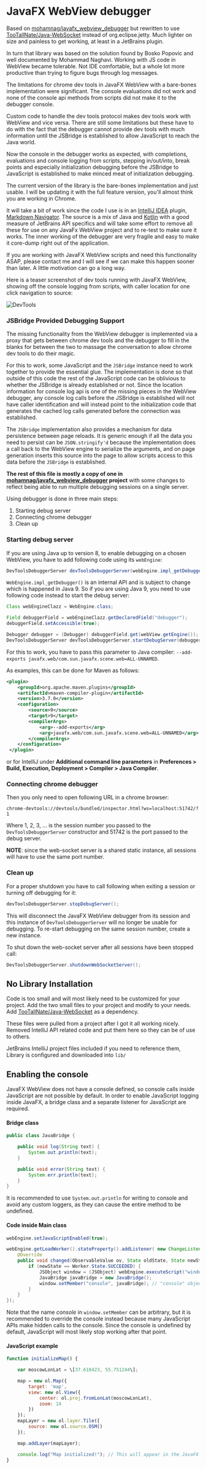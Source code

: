 # JavaFX WebView debugger

Based on [mohamnag/javafx_webview_debugger] but rewritten to use [TooTallNate/Java-WebSocket]
instead of org.eclipse.jetty. Much lighter on size and painless to get working, at least in a
JetBrains plugin.

In turn that library was based on the solution found by Bosko Popovic and well documented by
Mohammad Naghavi. Working with JS code in WebView became tolerable. Not IDE comfortable, but a
whole lot more productive than trying to figure bugs through log messages.

The limitations for chrome dev tools in JavaFX WebView with a bare-bones implementation were
significant. The console evaluations did not work and none of the console api methods from
scripts did not make it to the debugger console.

Custom code to handle the dev tools protocol makes dev tools work with WebView and vice versa.
There are still some limitations but these have to do with the fact that the debugger cannot
provide dev tools with much information until the JSBridge is established to allow JavaScript to
reach the Java world.

Now the console in the debugger works as expected, with completions, evaluations and console
logging from scripts, stepping in/out/into, break points and especially initialization debugging
before the JSBridge to JavaScript is established to make minced meat of initialization
debugging.

The current version of the library is the bare-bones implementation and just usable. I will be
updating it with the full feature version, you'll almost think you are working in Chrome. 

It will take a bit of work since the code I use is in an [IntelliJ IDEA] plugin,
[Markdown Navigator]. The source is a mix of Java and [Kotlin] with a good measure of JetBrains
API specifics and will take some effort to remove all these for use on any JavaFx WebView
project and to re-test to make sure it works. The inner working of the debugger are very fragile
and easy to make it core-dump right out of the application.

If you are working with JavaFX WebView scripts and need this functionality ASAP, please contact
me and I will see if we can make this happen sooner than later. A little motivation can go a
long way.

Here is a teaser screenshot of dev tools running with JavaFX WebView, showing off the console
logging from scripts, with caller location for one click navigation to source:

![DevTools](images/DevTools.png)

### JSBridge Provided Debugging Support  

The missing functionality from the WebView debugger is implemented via a proxy that gets between
chrome dev tools and the debugger to fill in the blanks for between the two to massage the
conversation to allow chrome dev tools to do their magic.

For this to work, some JavaScript and the `JSBridge` instance need to work together to provide
the essential glue. The implementation is done so that outside of this code the rest of the
JavaScript code can be oblivious to whether the JSBridge is already established or not. Since
the location information for console log api is one of the missing pieces in the WebView
debugger, any console log calls before the JSBridge is established will not have caller
identification and will instead point to the initialization code that generates the cached log
calls generated before the connection was established.

The `JSBridge` implementation also provides a mechanism for data persistence between page
reloads. It is generic enough if all the data you need to persist can be `JSON.stringify'd`
because the implementation does a call back to the WebView engine to serialize the arguments,
and on page generation inserts this source into the page to allow scripts access to this data
before the `JSBridge` is established.

**The rest of this file is mostly a copy of one in [mohamnag/javafx_webview_debugger] project**
with some changes to reflect being able to run multiple debugging sessions on a single server.

Using debugger is done in three main steps:

1. Starting debug server
2. Connecting chrome debugger
3. Clean up

### Starting debug server

If you are using Java up to version 8, to enable debugging on a chosen WebView, you have to add
following code using its `webEngine`:

```java
DevToolsDebuggerServer devToolsDebuggerServer(webEngine.impl_getDebugger(), 51742, 1);
```

`WebEngine.impl_getDebugger()` is an internal API and is subject to change which is happened in
Java 9. So if you are using Java 9, you need to use following code instead to start the debug
server:

```java
Class webEngineClazz = WebEngine.class;

Field debuggerField = webEngineClazz.getDeclaredField("debugger");
debuggerField.setAccessible(true);

Debugger debugger = (Debugger) debuggerField.get(webView.getEngine());
DevToolsDebuggerServer devToolsDebuggerServer.startDebugServer(debugger, 51742, 1);
```

For this to work, you have to pass this parameter to Java compiler: `--add-exports
javafx.web/com.sun.javafx.scene.web=ALL-UNNAMED`.

As examples, this can be done for Maven as follows:

```xml
<plugin>
    <groupId>org.apache.maven.plugins</groupId>
    <artifactId>maven-compiler-plugin</artifactId>
    <version>3.7.0</version>
    <configuration>
        <source>9</source>
        <target>9</target>
        <compilerArgs>
            <arg>--add-exports</arg>
            <arg>javafx.web/com.sun.javafx.scene.web=ALL-UNNAMED</arg>
        </compilerArgs>
    </configuration>
 </plugin>
```

or for IntelliJ under **Additional command line parameters** in **Preferences > Build,
Execution, Deployment > Compiler > Java Compiler**.

### Connecting chrome debugger

Then you only need to open following URL in a chrome browser:

```
chrome-devtools://devtools/bundled/inspector.html?ws=localhost:51742/?1
```

Where 1, 2, 3, ... is the session number you passed to the `DevToolsDebuggerServer` constructor
and 51742 is the port passed to the debug server.

**NOTE**: since the web-socket server is a shared static instance, all sessions will have to use
the same port number.

### Clean up

For a proper shutdown you have to call following when exiting a session or turning off debugging
for it:

```java
devToolsDebuggerServer.stopDebugServer();
```

This will disconnect the JavaFX WebView debugger from its session and this instance of
`DevToolsDebuggerServer` will no longer be usable for debugging. To re-start debugging on the
same session number, create a new instance.

To shut down the web-socket server after all sessions have been stopped call:

```java
DevToolsDebuggerServer.shutdownWebSocketServer();
```

## No Library Installation

Code is too small and will most likely need to be customized for your project. Add the two small
files to your project and modify to your needs. Add [TooTallNate/Java-WebSocket] as a
dependency.

These files were pulled from a project after I got it all working nicely. Removed IntelliJ API
related code and put them here so they can be of use to others.

<!-- 
### Maven

To use maven add this dependency to your pom.xml:

```
<dependency>
  <groupId>org.java-websocket</groupId>
  <artifactId>Java-WebSocket</artifactId>
  <version>1.3.7</version>
</dependency>
```

### Gradle

To use Gradle add the maven central repository to your repositories list :

```
mavenCentral()
```

Then you can just add the latest version to your build.

```
compile "org.java-websocket:Java-WebSocket:1.3.7"
```
 -->

JetBrains IntelliJ project files included if you need to reference them, Library is configured
and downloaded into `lib/`

## Enabling the console

JavaFX WebView does not have a console defined, so console calls inside JavaScript are not
possible by default. In order to enable JavaScript logging inside JavaFX, a bridge class and a
separate listener for JavaScript are required.

#### Bridge class

```java
public class JavaBridge {

    public void log(String text) {
        System.out.println(text);
    }

    public void error(String text) {
        System.err.println(text);
    }
}
```

It is recommended to use `System.out.println` for writing to console and avoid any custom
loggers, as they can cause the entire method to be undefined.

#### Code inside Main class

```java
webEngine.setJavaScriptEnabled(true);

webEngine.getLoadWorker().stateProperty().addListener( new ChangeListener<State>() {
    @Override
    public void changed(ObservableValue ov, State oldState, State newState) {
        if (newState == Worker.State.SUCCEEDED) {
            JSObject window = (JSObject) webEngine.executeScript("window");
            JavaBridge javaBridge = new JavaBridge();
            window.setMember("console", javaBridge); // "console" object is now known to JavaScript
        }
    }
});

```

Note that the name *console* in `window.setMember` can be arbitrary, but it is recommended to
override the console instead because many JavaScript APIs make hidden calls to the console.
Since the console is undefined by default, JavaScript will most likely stop working after that
point.

#### JavaScript example

```javascript
function initializeMap() {

    var moscowLonLat = \[37.618423, 55.751244\];

    map = new ol.Map({
        target: 'map',
        view: new ol.View({
            center: ol.proj.fromLonLat(moscowLonLat),
            zoom: 14
        })
    });
    mapLayer = new ol.layer.Tile({
        source: new ol.source.OSM()
    });

    map.addLayer(mapLayer);

    console.log("Map initialized!"); // This will appear in the JavaFX console
}
```

[IntelliJ IDEA]: http://www.jetbrains.com/idea
[Kotlin]: http://kotlinlang.org
[Markdown Navigator]: http://vladsch.com/product/markdown-navigator 
[mohamnag/javafx_webview_debugger]: https://github.com/mohamnag/javafx_webview_debugger
[TooTallNate/Java-WebSocket]: https://github.com/TooTallNate/Java-WebSocket

